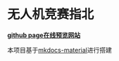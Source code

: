 # 无人机竞赛指北

**[github page在线预览网站](https://phoenixtuav.github.io/uav-wiki/)**

本项目基于[mkdocs-material](https://github.com/squidfunk/mkdocs-material)进行搭建